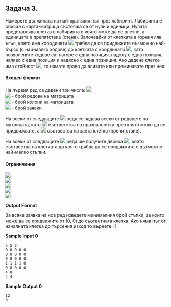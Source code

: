 ## Задача 3.

Намерете дължината на най-кратъкия път през лабиринт. Лабиринта е описан с карта-матрица състояща се от нули и единици. Нулата представлява клетка в лабиринта в която може да се влезне, а единицата е препятствие (стена). Започвайки от клетката в горния ляв ъгъл, която има координати <img src="https://latex.codecogs.com/svg.latex?\Large&space;(0,0)"> трябва да се придвижите възможно най-бързо (с най-малко ходове) до клетката с координати <img src="https://latex.codecogs.com/svg.latex?\Large&space;(x_i,y_i)">, като позволените ходове са: нагоре с една позиция, надолу с една позиция, наляво с една позиция и надясно с една позииция. Ако дадена клетка има стойност <img src="https://latex.codecogs.com/svg.latex?\Large&space;1">, то нямате право да влизате или преминавате през нея.

#### Входен формат
На първия ред са дадени три числа: <img src="https://latex.codecogs.com/svg.latex?\Large&space;N{\;}M{\;}K"><br>
<img src="https://latex.codecogs.com/svg.latex?\Large&space;N"> - брой редове на матрицата<br>
<img src="https://latex.codecogs.com/svg.latex?\Large&space;M"> - брой колони на матрицата<br>
<img src="https://latex.codecogs.com/svg.latex?\Large&space;K"> - брой заявки

На всеки от следващите <img src="https://latex.codecogs.com/svg.latex?\Large&space;N"> реда се задава всеки от редовете на матрицата, като <img src="https://latex.codecogs.com/svg.latex?\Large&space;0"> съответства на празна клетка през която може да се придвижвате, а <img src="https://latex.codecogs.com/svg.latex?\Large&space;1"> съотвества на заета клетка (препятствие).

На всеки от следващите <img src="https://latex.codecogs.com/svg.latex?\Large&space;K"> реда ще получите двойка <img src="https://latex.codecogs.com/svg.latex?\Large&space;x_i,y_i">, която съотвества на клетката до която трябва да се придвижите с възможно най-малко стъпки.

#### Ограничения
<img src="https://latex.codecogs.com/svg.latex?\Large&space;1\le{N}\le{5000}"><br>
<img src="https://latex.codecogs.com/svg.latex?\Large&space;1\le{M}\le{5000}"><br>
<img src="https://latex.codecogs.com/svg.latex?\Large&space;0\le{x_i}<N"><br>
<img src="https://latex.codecogs.com/svg.latex?\Large&space;0\le{y_i}<M"><br>
<img src="https://latex.codecogs.com/svg.latex?\Large&space;1\le{K}\le{M*N}"><br>

**Output Format**

За всяка заявка на нов ред изведете минималния брой стъпки, за които може да се придвижите от (0, 0) до съответната клетка. Ако няма път от началната клетка до търсения изход то върнете -1.

**Sample Input 0**

```
5 5 2
0 0 0 0 0
0 0 0 0 0
0 0 0 0 0
1 1 1 1 0
0 0 0 0 0
4 0
4 4
```

**Sample Output 0**

```
12
8
```

